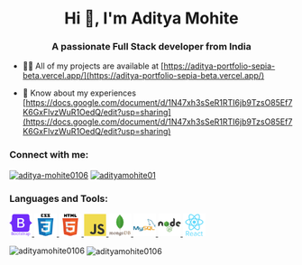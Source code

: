 <h1 align="center">Hi 👋, I'm Aditya Mohite</h1>
<h3 align="center">A passionate Full Stack developer from India</h3>

- 👨‍💻 All of my projects are available at [https://aditya-portfolio-sepia-beta.vercel.app/](https://aditya-portfolio-sepia-beta.vercel.app/)

- 📄 Know about my experiences [https://docs.google.com/document/d/1N47xh3sSeR1RTI6jb9TzsO85Ef7K6GxFlvzWuR1OedQ/edit?usp=sharing](https://docs.google.com/document/d/1N47xh3sSeR1RTI6jb9TzsO85Ef7K6GxFlvzWuR1OedQ/edit?usp=sharing)

<h3 align="left">Connect with me:</h3>
<p align="left">
<a href="https://linkedin.com/in/aditya-mohite0106" target="blank"><img align="center" src="https://raw.githubusercontent.com/rahuldkjain/github-profile-readme-generator/master/src/images/icons/Social/linked-in-alt.svg" alt="aditya-mohite0106" height="30" width="40" /></a>
<a href="https://www.codechef.com/users/adityamohite01" target="blank"><img align="center" src="https://cdn.jsdelivr.net/npm/simple-icons@3.1.0/icons/codechef.svg" alt="adityamohite01" height="30" width="40" /></a>
</p>

<h3 align="left">Languages and Tools:</h3>
<p align="left"> <a href="https://getbootstrap.com" target="_blank" rel="noreferrer"> <img src="https://raw.githubusercontent.com/devicons/devicon/master/icons/bootstrap/bootstrap-plain-wordmark.svg" alt="bootstrap" width="40" height="40"/> </a> <a href="https://www.w3schools.com/css/" target="_blank" rel="noreferrer"> <img src="https://raw.githubusercontent.com/devicons/devicon/master/icons/css3/css3-original-wordmark.svg" alt="css3" width="40" height="40"/> </a> <a href="https://www.w3.org/html/" target="_blank" rel="noreferrer"> <img src="https://raw.githubusercontent.com/devicons/devicon/master/icons/html5/html5-original-wordmark.svg" alt="html5" width="40" height="40"/> </a> <a href="https://developer.mozilla.org/en-US/docs/Web/JavaScript" target="_blank" rel="noreferrer"> <img src="https://raw.githubusercontent.com/devicons/devicon/master/icons/javascript/javascript-original.svg" alt="javascript" width="40" height="40"/> </a> <a href="https://www.mongodb.com/" target="_blank" rel="noreferrer"> <img src="https://raw.githubusercontent.com/devicons/devicon/master/icons/mongodb/mongodb-original-wordmark.svg" alt="mongodb" width="40" height="40"/> </a> <a href="https://www.mysql.com/" target="_blank" rel="noreferrer"> <img src="https://raw.githubusercontent.com/devicons/devicon/master/icons/mysql/mysql-original-wordmark.svg" alt="mysql" width="40" height="40"/> </a> <a href="https://nodejs.org" target="_blank" rel="noreferrer"> <img src="https://raw.githubusercontent.com/devicons/devicon/master/icons/nodejs/nodejs-original-wordmark.svg" alt="nodejs" width="40" height="40"/> </a> <a href="https://reactjs.org/" target="_blank" rel="noreferrer"> <img src="https://raw.githubusercontent.com/devicons/devicon/master/icons/react/react-original-wordmark.svg" alt="react" width="40" height="40"/> </a> </p>

<p><img align="left" src="https://github-readme-stats.vercel.app/api/top-langs?username=adityamohite0106&show_icons=true&locale=en&layout=compact" alt="adityamohite0106" /></p>

<p>&nbsp;<img align="center" src="https://github-readme-stats.vercel.app/api?username=adityamohite0106&show_icons=true&locale=en" alt="adityamohite0106" /></p>
